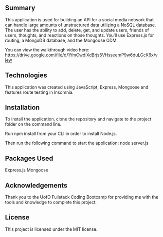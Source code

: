 ## Summary
 This application is used for building an API for a social media network that can handle large amounts of unstructured data utilizing a NoSQL database. The user has the ability to add, delete, get, and update users, friends of users, thoughts, and reactions on those thoughts. You’ll use Express.js for routing, a MongoDB database, and the Mongoose ODM.

 You can view the walkthrough video here: https://drive.google.com/file/d/1YmCwdlXdBrjs5VHsseemP9w6duLGcK6x/view

 ## Technologies
 This application was created using JavaScript, Express, Mongoose and features route testing in Insomnia.

 ## Installation
 To install the application, clone the repository and navigate to the project folder on the command line.

 Run npm install from your CLI in order to install Node.js.

 Then run the following command to start the application: node server.js

## Packages Used
Express.js
Mongoose

## Acknowledgements
Thank you to the UofO Fullstack Coding Bootcamp for providing me with the tools and knowledge to complete this project.

## License
This project is licensed under the MIT license.
